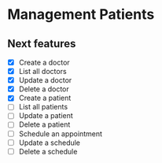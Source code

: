 # Management Patients
## Next features
- [x] Create a doctor
- [x] List all doctors
- [x] Update a doctor
- [x] Delete a doctor
- [x] Create a patient
- [ ] List all patients
- [ ] Update a patient
- [ ] Delete a patient
- [ ] Schedule an appointment
- [ ] Update a schedule
- [ ] Delete a schedule